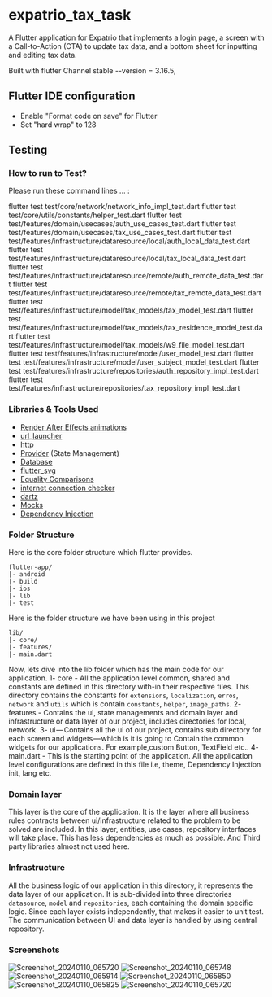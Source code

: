 # expatrio_tax_task

A Flutter application for Expatrio that implements a login page, a screen with
a Call-to-Action (CTA) to update tax data, and a bottom sheet for inputting and editing tax data.


Built with flutter Channel stable --version = 3.16.5,

## Flutter IDE configuration
- Enable "Format code on save" for Flutter
- Set "hard wrap" to 128


## Testing
### How to run to Test?
Please run these command lines ... :

flutter test test/core/network/network_info_impl_test.dart
flutter test test/core/utils/constants/helper_test.dart
flutter test test/features/domain/usecases/auth_use_cases_test.dart
flutter test test/features/domain/usecases/tax_use_cases_test.dart 
flutter test test/features/infrastructure/dataresource/local/auth_local_data_test.dart
flutter test test/features/infrastructure/dataresource/local/tax_local_data_test.dart
flutter test test/features/infrastructure/dataresource/remote/auth_remote_data_test.dart
flutter test test/features/infrastructure/dataresource/remote/tax_remote_data_test.dart 
flutter test test/features/infrastructure/model/tax_models/tax_model_test.dart
flutter test test/features/infrastructure/model/tax_models/tax_residence_model_test.dart
flutter test test/features/infrastructure/model/tax_models/w9_file_model_test.dart
flutter test test/features/infrastructure/model/user_model_test.dart
flutter test test/features/infrastructure/model/user_subject_model_test.dart
flutter test test/features/infrastructure/repositories/auth_repository_impl_test.dart
flutter test test/features/infrastructure/repositories/tax_repository_impl_test.dart


### Libraries & Tools Used

* [Render After Effects animations](https://pub.dev/packages/lottie)
* [url_launcher](https://pub.dev/packages/url_launcher)
* [http](https://pub.dev/packages/http)
* [Provider](https://github.com/rrousselGit/provider) (State Management)
* [Database](https://pub.dev/packages/flutter_secure_storage)
* [flutter_svg](https://pub.dev/packages/flutter_svg)
* [Equality Comparisons](https://pub.dev/packages/equatable)
* [internet connection checker](https://pub.dev/packages/internet_connection_checker)
* [dartz](https://pub.dev/packages/dartz)
* [Mocks](hhttps://pub.dev/packages/mockito)
* [Dependency Injection](https://github.com/fluttercommunity/get_it)

### Folder Structure
Here is the core folder structure which flutter provides.

```
flutter-app/
|- android
|- build
|- ios
|- lib
|- test
```

Here is the folder structure we have been using in this project

```
lib/
|- core/
|- features/
|- main.dart
```

Now, lets dive into the lib folder which has the main code for our application.
1- core - All the application level common, shared and constants are defined in this directory with-in their respective files. 
This directory contains the constants for `extensions`, `localization`, `erros`, `network` and `utils` which is contain `constants`,
`helper`, `image_paths`.
2- features - Contains the ui, state managements and domain layer and infrastructure or data layer of our project, includes directories for local, network.
3- ui — Contains all the ui of our project, contains sub directory for each screen and widgets — which is it is going to Contain the common widgets 
for our applications. For example,custom Button, TextField etc..
4- main.dart - This is the starting point of the application. All the application level configurations are defined in this file i.e, theme, Dependency Injection init, lang etc.

### Domain layer

This layer is the core of the application. It is the layer where all business rules contracts between ui/infrastructure related to the problem to be solved are included. 
In this layer, entities, use cases, repository interfaces will take place. This has less dependencies as much as possible. And Third party libraries almost not used here.

### Infrastructure

All the business logic of our application in this directory, it represents the data layer of our application. It is sub-divided into three directories `datasource`, `model` and `repositories`, 
each containing the domain specific logic. Since each layer exists independently, that makes it easier to unit test. The communication between UI and data layer is handled by using central repository.

### Screenshots
![Screenshot_20240110_065720](https://github.com/ahmedGibran/Expatrio-TaxApp-Task/assets/51888694/6ee1799f-b5d3-426c-a40c-b1399e1d5fec)
![Screenshot_20240110_065748](https://github.com/ahmedGibran/Expatrio-TaxApp-Task/assets/51888694/79b87177-8d34-48a9-b1cc-8e7c00f933e1)
![Screenshot_20240110_065914](https://github.com/ahmedGibran/Expatrio-TaxApp-Task/assets/51888694/07bcc0c0-311f-4fde-9219-09022b4a64f6)
![Screenshot_20240110_065850](https://github.com/ahmedGibran/Expatrio-TaxApp-Task/assets/51888694/d7fcf64b-c55d-42fe-8f9b-77d9d0e84c04)
![Screenshot_20240110_065825](https://github.com/ahmedGibran/Expatrio-TaxApp-Task/assets/51888694/be184142-ed78-42da-9a65-830570564a5d)
![Screenshot_20240110_065720](https://github.com/ahmedGibran/Expatrio-TaxApp-Task/assets/51888694/5be481b3-1925-47d6-bb39-308b63a1c8fe)


